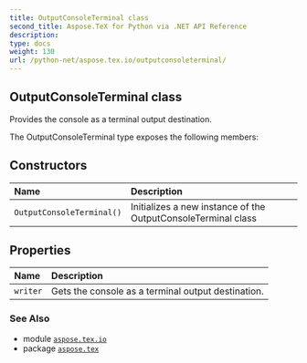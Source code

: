 ```yaml
---
title: OutputConsoleTerminal class
second_title: Aspose.TeX for Python via .NET API Reference
description: 
type: docs
weight: 130
url: /python-net/aspose.tex.io/outputconsoleterminal/
---
```


## OutputConsoleTerminal class

Provides the console as a terminal output destination.



The OutputConsoleTerminal type exposes the following members:
## Constructors
| Name | Description |
| :- | :- |
| `OutputConsoleTerminal()` | Initializes a new instance of the OutputConsoleTerminal class |
## Properties
| Name | Description |
| :- | :- |
| `writer` | Gets the console as a terminal output destination. |

### See Also

* module [`aspose.tex.io`](/tex/python-net/aspose.tex.io/)
* package [`aspose.tex`](/tex/python-net/)


